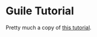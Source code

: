 # Guile Tutorial

Pretty much a copy of [this tutorial](http://www.gnu.org/software/guile/docs/guile-tut/tutorial.html).
